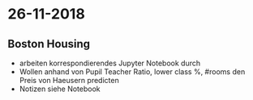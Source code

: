 # 26-11-2018

<!-- Mermaid diagram support... add diags via <<{} -->
<script src=../html/mermaid.min.js></script>
<script src=../html/removeDiff.js></script>

<!--TOC-->

## Boston Housing

* arbeiten korrespondierendes Jupyter Notebook durch
* Wollen anhand von Pupil Teacher Ratio, lower class %, #rooms den Preis von Haeusern predicten
* Notizen siehe Notebook

<script src=../html/removeCaptions.js></script>
